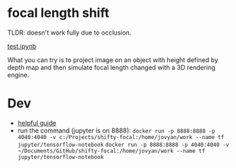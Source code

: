 # focal length shift

TLDR: doesn't work fully due to occlusion.

[test.ipynb](test.ipynb)

What you can try is to project image on an object with height defined by depth map and then simulate focal length changed with a 3D rendering engine.

# Dev
- [helpful guide](http://ondata.blog/articles/getting-started-apache-spark-pyspark-and-jupyter-in-a-docker-container/)
- run the command (jupyter is on 8888):
`docker run -p 8888:8888 -p 4040:4040 -v c:/Projects/shifty-focal:/home/jovyan/work --name tf jupyter/tensorflow-notebook`
`docker run -p 8888:8888 -p 4040:4040 -v ~/Documents/GitHub/shifty-focal:/home/jovyan/work --name tf jupyter/tensorflow-notebook`
